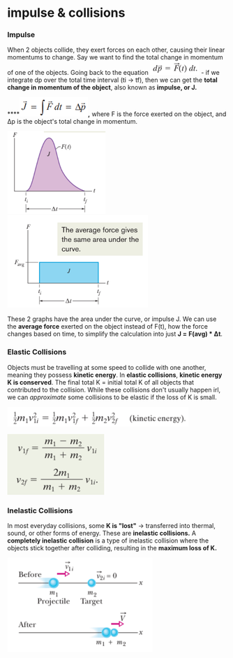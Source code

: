 # impulse & collisions

### Impulse

When 2 objects collide, they exert forces on each other, causing their linear momentums to change. Say we want to find the total change in momentum of one of the objects. Going back to the equation ![](<../.gitbook/assets/image (9).png>) - if we integrate dp over the total time interval (ti -> tf), then we can get the **total change in momentum of the object**, also known as **impulse, or J.**&#x20;

****![](<../.gitbook/assets/image (18).png>)**,** where F is the force exerted on the object, and Δp is the object's total change in momentum.

![](<../.gitbook/assets/image (27).png>)        ![](<../.gitbook/assets/image (32).png>)

These 2 graphs have the area under the curve, or impulse J. We can use the **average force** exerted on the object instead of F(t), how the force changes based on time, to simplify the calculation into just **J =** **F(avg) \* Δt**.

### Elastic Collisions

Objects must be travelling at some speed to collide with one another, meaning they possess **kinetic energy**. In **elastic collisions**, **kinetic energy K is conserved**. The final total K = initial total K of all objects that contributed to the collision. While these collisions don't usually happen irl, we can _approximate_ some collisions to be elastic if the loss of K is small.&#x20;

![conservation of K in elastic collisions](<../.gitbook/assets/image (12).png>)

![final velocities of 2 objects in an elastic collision](<../.gitbook/assets/image (11) (1).png>)

### Inelastic Collisions

In most everyday collisions, some **K is "lost"** -> transferred into thermal, sound, or other forms of energy. These are **inelastic collisions.** A **completely inelastic collision** is a type of inelastic collision where the objects stick together after colliding, resulting in the **maximum loss of K.**

![a completely inelastic collision](<../.gitbook/assets/image (14).png>)
